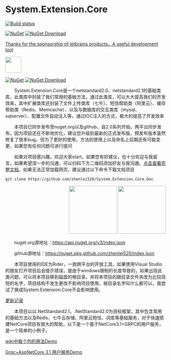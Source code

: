 # System.Extension.Core

[![Build status](https://dev.azure.com/wangzhenlei520/System.Extension.Core/_apis/build/status/System.Extension.Core-2.0%20Build)](https://dev.azure.com/wangzhenlei520/System.Extension.Core/_build/latest?definitionId=3)

[![NuGet](https://img.shields.io/nuget/v/EInfrastructure.Core.svg?style=flat-square)](https://www.nuget.org/packages/EInfrastructure.Core)
[![NuGet Download](https://img.shields.io/nuget/dt/EInfrastructure.Core.svg?style=flat-square)](https://www.nuget.org/packages/EInfrastructure.Core)

<a class="ide" href="https://www.jetbrains.com/?from=System.Extension.Core">
    <p>Thanks for the sponsorship of jetbrains products，A useful development tool</p>
    <img src="./jetbrains.png" width="50" height="50">
</a>


[![NuGet](https://img.shields.io/nuget/v/EInfrastructure.Core.svg?style=flat-square)](https://www.nuget.org/packages/EInfrastructure.Core)
[![NuGet Download](https://img.shields.io/nuget/dt/EInfrastructure.Core.svg?style=flat-square)](https://www.nuget.org/packages/EInfrastructure.Core)

&emsp;&emsp;System.Extension.Core是一个netstandard2.0、netstandard2.1的基础类库，此类库中封装了我们常用的基础方法，通过此类库，可以大大提高我们的开发效率，其中扩展类库还封装了文件上传类库（七牛）、短信帮助类（阿里云）、缓存帮助类（Redis、Memcache）、以及与数据库的交互类库（mysql、sqlserver）、配置文件自动注入等，通过IOC注入的方式，极大的提高了开发效率

&emsp;&emsp;本项目已同步发布至nuget.org以及github，自2.0系列开始，两平台同步发布，因为项目还在不断地优化，建议您升级到最新的正式发布版，预发布版本虽然修复了很多bug，但为了更好的使用，方法的使用上以及命名上后期还有可能变更，如果您有任何问题可进行提问

&emsp;&emsp;如果对项目感兴趣，欢迎大家start，如果您有好建议，也十分欢迎与我留言，如果希望深一步的沟通，可以扫码下方二维码添加好友与我沟通。[点击查看完整文档](https://blog.bflove.cn/System.Extension.Core.Doc/#/zh-cn/abstract)，如果无法正常加载网页，建议通过以下命令下载文档项目

    git clone https://github.com/zhenlei520/System.Extension.Core.Doc

<div>
  <p align="right">
    <img width="150" height="150" src="https://blog.bflove.cn/System.Extension.Core.Doc/_media/wechat.jpg">
    <img width="150" height="150"  src="https://blog.bflove.cn/System.Extension.Core.Doc/_media/qq.jpg">
  </p>
  <p align="right">
   
  </p>
</div>

&emsp;&emsp;nuget.org源地址：https://api.nuget.org/v3/index.json 

&emsp;&emsp;github源地址：https://nuget.pkg.github.com/zhenlei520/index.json

&emsp;&emsp;本项目使用的IDE为Rider，一款跨平台的开放工具，如果使用Visual Studio的朋友打开项目后会提示错误，是由于windows限制的长度导致的，如果出现此类问题，可以将本项目移到磁盘的根目录，并将本项目的跟目录文件夹改为比较简短的名字，项目结构不发生更改不影响项目使用，根目录名字叫什么都可以，我尝试了换成System.Extension.Core不会影响使用。

[更新记录](https://github.com/zhenlei520/System.Extension.Core.Doc/blob/2.0/docs/Update.md)

&emsp;&emsp;本项目以以.NetStandard2.1，.NetStandard2.0为目标框架，其中包含常用的基础方法以及Redis、七牛云存储、阿里云短信、词库等基础服务，对于快速搭建NetCore项目有很大的帮助，以下是一个基于NetCore3.1+GRPC的用户服务，是一个简单的小例子。

[wiki中每个包的用法Demo](https://github.com/zhenlei520/System.Extension.Core.Demo)

[Grpc+AspNetCore 3.1 用户服务Demo](https://github.com/zhenlei520/Wolf.User.Service.Demo)
